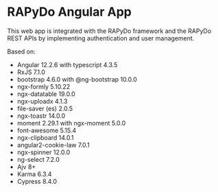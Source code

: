 # RAPyDo Angular App

This web app is integrated with the RAPyDo framework and the RAPyDo REST APIs by implementing authentication and user management.

Based on:

- Angular 12.2.6 with typescript 4.3.5
- RxJS 7.1.0
- bootstrap 4.6.0 with @ng-bootstrap 10.0.0
- ngx-formly 5.10.22
- ngx-datatable 19.0.0
- ngx-uploadx 4.1.3
- file-saver (es) 2.0.5
- ngx-toastr 14.0.0
- moment 2.29.1 with ngx-moment 5.0.0
- font-awesome 5.15.4
- ngx-clipboard 14.0.1
- angular2-cookie-law 7.0.1
- ngx-spinner 12.0.0
- ng-select 7.2.0
- Ajv 8+
- Karma 6.3.4
- Cypress 8.4.0
